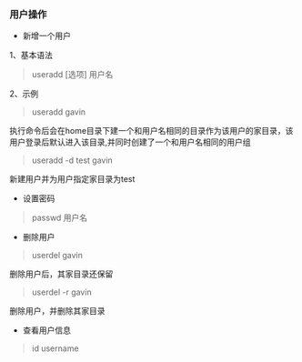 ### 用户操作

* 新增一个用户

1、基本语法   
> useradd	[选项]	用户名

2、示例

> useradd gavin

执行命令后会在home目录下建一个和用户名相同的目录作为该用户的家目录，该用户登录后默认进入该目录,并同时创建了一个和用户名相同的用户组

> useradd -d test gavin

新建用户并为用户指定家目录为test

* 设置密码

> passwd 用户名

* 删除用户

> userdel gavin

删除用户后，其家目录还保留

> userdel -r gavin

删除用户，并删除其家目录

* 查看用户信息

> id username